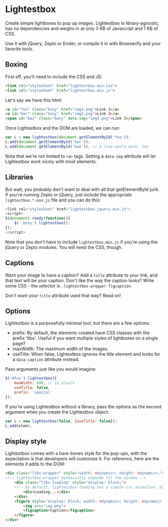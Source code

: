 # Lightestbox

Create simple lightboxes to pop up images. Lightestbox is library-agnostic, has no dependencies and weighs in at only 3 KB of Javascript and 1 KB of CSS.

Use it with jQuery, Zepto or Ender; or compile it in with Browserify and your favorite tools.

## Boxing

First off, you'll need to include the CSS and JS:

````html
<link rel="stylesheet" href="lightestbox.min.css">
<link rel="stylesheet" href="lightestbox.min.js">
````

Let's say we have this html:

````html
<a id="foo" class="boxy" href="img1.png">Link 1</a>
<a id="bar" class="boxy" href="img2.png">Link 2</a>
<span id="baz" class="boxy" data-img="img3.png">Link 3</span>
````

Once Lightestbox and the DOM are loaded, we can run:

````js
var L = new lightestbox(document.getElementById('foo'));
L.add(document.getElementById('bar'));
L.add(document.getElementById('baz')); // a loop would work, too
````

Note that we're not limited to `<a>` tags. Setting a `data-img` attribute will let Lightestbox work nicely with most elements.

## Libraries

But wait, you probably don't want to deal with all that getElementById junk. If you're running Zepto or jQuery, just include the appropriate `lightestbox.*.min.js` file and you can do this:

````javascript
<link rel="stylesheet" href="lightestbox.jquery.min.js">
<script>
$(document).ready(function(){
    $('.boxy').lightestbox();    
});
</script>
````

Note that you don't have to include `lightestbox.min.js` if you're using the jQuery or Zepto modules. You will need the CSS, though.

## Captions

Want your image to have a caption? Add a `title` attribute to your link, and that text will be your caption. Don't like the way the caption looks? Write some CSS - the selector is `.lightestbox-wrapper figcaption`.

Don't want your `title` attribute used that way? Read on!

## Options

Lightestbox is a purposefully minimal tool, but there are a few options:

* prefix: By default, the elements created have CSS classes with the prefix 'ltbx'. Useful if you want multiple styles of lightboxes on a single page?
* maxWidth: The maximum width of the images.
* useTitle: When false, Lightestbox ignores the title element and looks for a `data-caption` attribute instead.

Pass arguments just like you would imagine:

````javascript
$('#foo').lightestbox({
    maxWidth: 600, // in pixels
    useTitle: false,
    prefix: 'special'
});
````

If you're using Lightestbox without a library, pass the options as the second argument when you create the Lightestbox object:

````javascript
var L = new lightestbox(false, {useTitle: false});
L.add(elem);
````

## Display style

Lightestbox comes with a bare-bones style for the pop-ups, with the expectation is that developers will customize it. For reference, here are the elements it adds to the DOM:

````html
<div class="ltbx-wrapper" style="width: <dynamic>; height: <dynamic>;">
<!-- lightestbox-wrapper dynamically expands fit the window -->
    <div class="ltbx-loading" style="display: block;">
    <!-- by default, lightestbox-loading has a simple css animation. Grab another one or add a animated gif background-image -->
        <div>Loading...</div>
    </div>
    <figure style="display: block; width: <dynamic>; height: <dynamic>;">
        <img src="img.png">
        <figcaption>Caption</figcaption>
    </figure>
</div>
````
